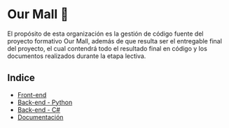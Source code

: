 # Our Mall 👋

<!--

**Here are some ideas to get you started:**

🙋‍♀️ A short introduction - what is your organization all about?
🌈 Contribution guidelines - how can the community get involved?
👩‍💻 Useful resources - where can the community find your docs? Is there anything else the community should know?
🍿 Fun facts - what does your team eat for breakfast?
🧙 Remember, you can do mighty things with the power of [Markdown](https://docs.github.com/github/writing-on-github/getting-started-with-writing-and-formatting-on-github/basic-writing-and-formatting-syntax)
-->

El propósito de esta organización es la gestión de código fuente del proyecto formativo Our Mall, además de que resulta ser el entregable final del proyecto, el cual contendrá todo el resultado final en código y los documentos realizados durante la etapa lectiva.

## Indice
- [Front-end](https://github.com/OurMall/om-client)
- [Back-end - Python](https://github.com/OurMall/om-oauth2)
- [Back-end - C#](https://github.com/OurMall/om-cash-system)
- [Documentación](https://github.com/OurMall/om-docs)
